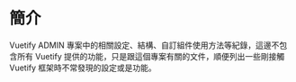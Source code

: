 # 簡介

Vuetify ADMIN 專案中的相關設定、結構、自訂組件使用方法等紀錄，這邊不包含所有 Vuetify 提供的功能，只是跟這個專案有關的文件，順便列出一些剛接觸 Vuetify 框架時不常發現的設定或是功能。
